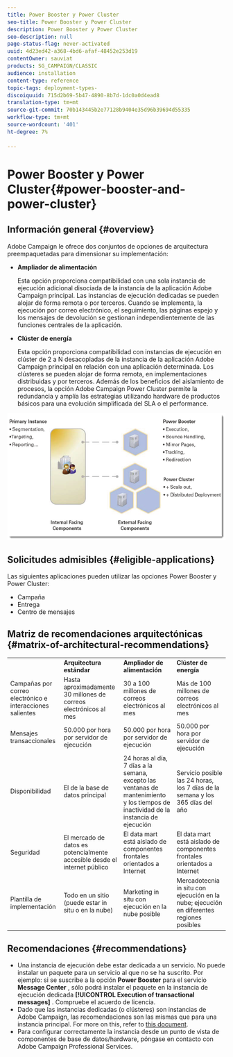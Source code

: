 ```yaml
---
title: Power Booster y Power Cluster
seo-title: Power Booster y Power Cluster
description: Power Booster y Power Cluster
seo-description: null
page-status-flag: never-activated
uuid: 4d23ed42-a368-4bd6-afaf-48452e253d19
contentOwner: sauviat
products: SG_CAMPAIGN/CLASSIC
audience: installation
content-type: reference
topic-tags: deployment-types-
discoiquuid: 715d2b69-5b47-4890-8b7d-1dc0a0d4ead8
translation-type: tm+mt
source-git-commit: 70b143445b2e77128b9404e35d96b39694d55335
workflow-type: tm+mt
source-wordcount: '401'
ht-degree: 7%

---
```



# Power Booster y Power Cluster{#power-booster-and-power-cluster}

## Información general {#overview}

Adobe Campaign le ofrece dos conjuntos de opciones de arquitectura preempaquetadas para dimensionar su implementación:

* **Ampliador de alimentación**

   Esta opción proporciona compatibilidad con una sola instancia de ejecución adicional disociada de la instancia de la aplicación Adobe Campaign principal. Las instancias de ejecución dedicadas se pueden alojar de forma remota o por terceros. Cuando se implementa, la ejecución por correo electrónico, el seguimiento, las páginas espejo y los mensajes de devolución se gestionan independientemente de las funciones centrales de la aplicación.

* **Clúster de energía**

   Esta opción proporciona compatibilidad con instancias de ejecución en clúster de 2 a N desacopladas de la instancia de la aplicación Adobe Campaign principal en relación con una aplicación determinada. Los clústeres se pueden alojar de forma remota, en implementaciones distribuidas y por terceros. Además de los beneficios del aislamiento de procesos, la opción Adobe Campaign Power Cluster permite la redundancia y amplía las estrategias utilizando hardware de productos básicos para una evolución simplificada del SLA o el performance.

![](assets/architectural_options_diagram.png)

## Solicitudes admisibles {#eligible-applications}

Las siguientes aplicaciones pueden utilizar las opciones Power Booster y Power Cluster:

* Campaña
* Entrega
* Centro de mensajes

## Matriz de recomendaciones arquitectónicas {#matrix-of-architectural-recommendations}

<table> 
 <tbody> 
  <tr> 
   <td> </td> 
   <td> <strong>Arquitectura estándar</strong><br /> </td> 
   <td> <strong>Ampliador de alimentación</strong><br /> </td> 
   <td> <strong>Clúster de energía</strong><br /> </td> 
  </tr> 
  <tr> 
   <td> Campañas por correo electrónico e interacciones salientes<br /> </td> 
   <td> Hasta aproximadamente 30 millones de correos electrónicos al mes<br /> </td> 
   <td> 30 a 100 millones de correos electrónicos al mes<br /> </td> 
   <td> Más de 100 millones de correos electrónicos al mes<br /> </td> 
  </tr> 
  <tr> 
   <td> Mensajes transaccionales<br /> </td> 
   <td> 50.000 por hora por servidor de ejecución<br /> </td> 
   <td> 50.000 por hora por servidor de ejecución<br /> </td> 
   <td> 50.000 por hora por servidor de ejecución<br /> </td> 
  </tr> 
  <tr> 
   <td> Disponibilidad<br /> </td> 
   <td> El de la base de datos principal<br /> </td> 
   <td> 24 horas al día, 7 días a la semana, excepto las ventanas de mantenimiento y los tiempos de inactividad de la instancia de ejecución<br /> </td> 
   <td> Servicio posible las 24 horas, los 7 días de la semana y los 365 días del año<br /> </td> 
  </tr> 
  <tr> 
   <td> Seguridad<br /> </td> 
   <td> El mercado de datos es potencialmente accesible desde el internet público<br /> </td> 
   <td> El data mart está aislado de componentes frontales orientados a Internet<br /> </td> 
   <td> El data mart está aislado de componentes frontales orientados a Internet<br /> </td> 
  </tr> 
  <tr> 
   <td> Plantilla de implementación<br /> </td> 
   <td> Todo en un sitio (puede estar in situ o en la nube)<br /> </td> 
   <td> Marketing in situ con ejecución en la nube posible<br /> </td> 
   <td> Mercadotecnia in situ con ejecución en la nube; ejecución en diferentes regiones posibles<br /> </td> 
  </tr> 
 </tbody> 
</table>

## Recomendaciones {#recommendations}

* Una instancia de ejecución debe estar dedicada a un servicio. No puede instalar un paquete para un servicio al que no se ha suscrito. Por ejemplo: si se suscribe a la opción **Power Booster** para el servicio **Message Center** , sólo podrá instalar el paquete en la instancia de ejecución dedicada **[!UICONTROL Execution of transactional messages]** . Compruebe el acuerdo de licencia.
* Dado que las instancias dedicadas (o clústeres) son instancias de Adobe Campaign, las recomendaciones son las mismas que para una instancia principal. For more on this, refer to [this document](../../production/using/foreword.md).
* Para configurar correctamente la instancia desde un punto de vista de componentes de base de datos/hardware, póngase en contacto con Adobe Campaign Professional Services.

